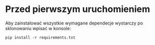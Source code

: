 # Przed pierwszym uruchomieniem 

Aby zainstalować wszystkie wymagane dependecje wystarczy po sklonowaniu wpisać w konsole:

```
pip install -r requirements.txt
```
